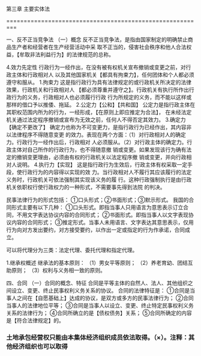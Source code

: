 第三章 主要实体法

=========================================================


一、反不正当竞争法
（一）概念
    反不正当竞争法，是指由国家制定的明确禁止商品生产者和经营者在生产经营活动中采
    取不正当的，侵害社会秩序和他人合法权益，【牟取非法利益行为】的法律规范的总称。

4.效力先定性
        行政行为一经作出，在没有被有权机关宣布撤销或变更之前，对行政主体和行政相对人
        以及其他国家机关【都具有拘束力】，任何团体和个人都必须遵守和服从。
1.拘束力
    这是指行政行为具有法律规定的或行政机关所决定的法律效果，行政机关和行政相对人
    【都必须尊重并遵守之】。行政机关有执行所作出行政行为的义务，行政相对人也必须履行行政
    行为所规定的义务，而不能以这样或那样的借口予以推倭、拖延。
2.公定力【公和】【共和国】
    公定力是指行政主体在其职权范围内所为的行为，一经形成，【在原则上即应推定为合法】，
    在未经法定机关通过法定程序撤销或宣布为无效之前，任何人不得否定其效力。
3.确定力【确定不更改了】
    确定力也称为不可变更力，是指行政行为已经作出，其内容非以法律程序不得随意变更
    的效力。表现在两个方面：（1）对行政相对人的确定力。行政行为一经作出后，行政相对
    人必须服从。（2）对行政主体的确定力。行政主体对自己所作的行政行为，也不得随意撤
    销或变更。如果发现该行为确有法定的撤销变更理由，必须由有权的行政机关以法定程序撤
    销或变更，并向行政相对人说明。
4.执行力【实现】
    这是指行政行为生效后，行政主体有权采取一定手段，使行政行为的内容得以实现的效
    力。当行政相对人不履行其应该履行的法定义务时，行政机关可依法强制其实现该义务的履
    行。这种行政强制执行是由行政机关依职权行使行政权力的一种形式，不需要事先得到法院
    的判决。

民事法律行为的形式包括：
    ①口头形式；②书面形式；③默示形式。
我国的合同形式主要有以下几种：
①口头形式。即指当事人只用语言为意思表示订立合同，不用文字表达协议内容的合同形式；
②书面形式。即指当事人以文字表现协议内容的合同形式；
③推定形式。当事人未用语言、文字表达其意思表示，仅用
行为向对方发出要约，对方接受要约，以作出一定或指定的行为作承诺，合同成立。



可以将代理分为三类：法定代理、委托代理和指定代理。

1.继承权概述
继承法的基本原则：
    （1）男女平等原则；
    （2）养老育幼、团结互助原则；
    （3）权利与义务相一致的原则。




四、合同
（一）合同的概念、特征
合同是平等主体的自然人、法人、其他组织之间设立、变更、终止民事权利义务关系的协议。
合同的法律特征是：
    ①合同是当事人之间在【自愿基础上】达成的协议，是双方或多方的民事法律行为；
    ②合同当事人的法律地位平等；
    ③合同是当事人以设立、变更、终止特定民事权利义务关系的法律行为；
    ④合同所确立的是【债权债务】关系；
    ⑤合同所确定的内容是【符合法律规定】的。

### 土地承包经营权只能由本集体经济组织成员依法取得。（×）。注释：其他经济组织也可以取得








